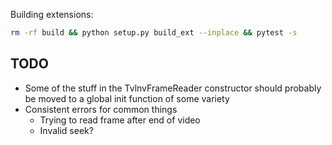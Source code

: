 Building extensions:

```bash
rm -rf build && python setup.py build_ext --inplace && pytest -s
```

## TODO

* Some of the stuff in the TvlnvFrameReader constructor should probably be moved to
  a global init function of some variety
* Consistent errors for common things
  - Trying to read frame after end of video
  - Invalid seek?
